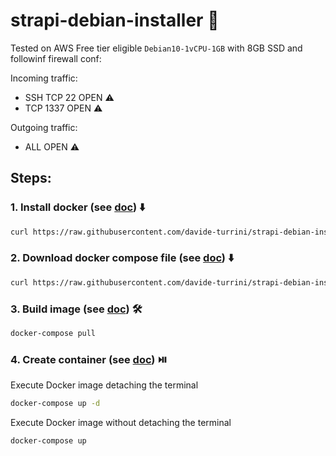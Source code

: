# strapi-debian-installer 🚀
Tested on AWS Free tier eligible `Debian10-1vCPU-1GB` with 8GB SSD and followinf firewall conf:

Incoming traffic:
- SSH TCP 22 OPEN ⚠️
- TCP 1337 OPEN ⚠️

Outgoing traffic:
- ALL OPEN ⚠️

## Steps:

### 1. Install docker (see [doc](https://docs.docker.com/engine/install/debian/)) ⬇️
```bash
curl https://raw.githubusercontent.com/davide-turrini/strapi-debian-installer/master/install.sh > install.sh && chmod +x install.sh && sudo ./install.sh && rm -rf install.sh
```

### 2. Download docker compose file (see [doc](https://strapi.io/documentation/developer-docs/latest/setup-deployment-guides/installation/docker.html#creating-a-strapi-project)) ⬇️
```bash
curl https://raw.githubusercontent.com/davide-turrini/strapi-debian-installer/master/docker-compose.yaml > docker-compose.yaml
```

### 3. Build image (see [doc](https://strapi.io/documentation/developer-docs/latest/setup-deployment-guides/installation/docker.html#creating-a-strapi-project)) 🛠️
```bash
docker-compose pull
```

### 4. Create container (see [doc](https://strapi.io/documentation/developer-docs/latest/setup-deployment-guides/installation/docker.html#creating-a-strapi-project)) ⏯️
Execute Docker image detaching the terminal
```bash
docker-compose up -d
```
Execute Docker image without detaching the terminal
```bash
docker-compose up
```

